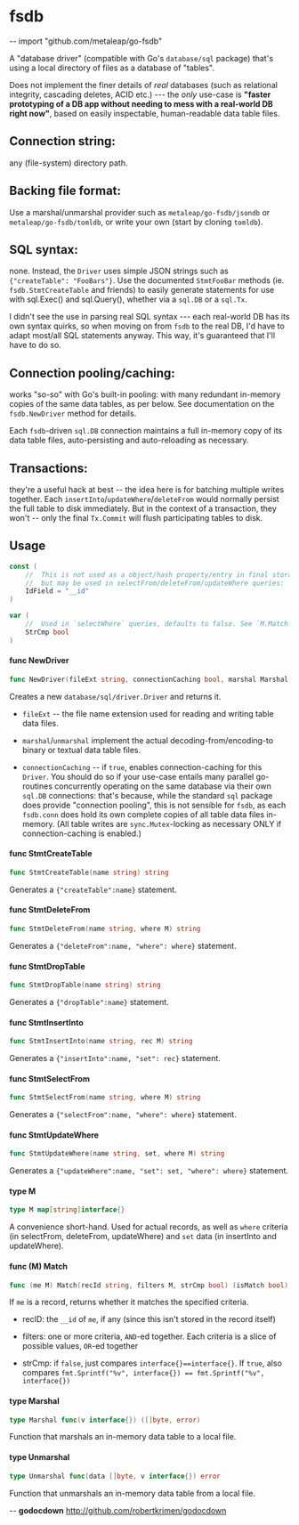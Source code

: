 # fsdb
--
    import "github.com/metaleap/go-fsdb"

A "database driver" (compatible with Go's `database/sql` package) that's using a
local directory of files as a database of "tables".

Does not implement the finer details of *real* databases (such as relational
integrity, cascading deletes, ACID etc.) --- the *only* use-case is **"faster
prototyping of a DB app without needing to mess with a real-world DB right
now"**, based on easily inspectable, human-readable data table files.

## Connection string:

any (file-system) directory path.

## Backing file format:

Use a marshal/unmarshal provider such as `metaleap/go-fsdb/jsondb` or
`metaleap/go-fsdb/tomldb`, or write your own (start by cloning `tomldb`).

## SQL syntax:

none. Instead, the `Driver` uses simple JSON strings such as `{"createTable":
"FooBars"}`. Use the documented `StmtFooBar` methods (ie. `fsdb.StmtCreateTable`
and friends) to easily generate statements for use with sql.Exec() and
sql.Query(), whether via a `sql.DB` or a `sql.Tx`.

I didn't see the use in parsing real SQL syntax --- each real-world DB has its
own syntax quirks, so when moving on from `fsdb` to the real DB, I'd have to
adapt most/all SQL statements anyway. This way, it's guaranteed that I'll have
to do so.

## Connection pooling/caching:

works "so-so" with Go's built-in pooling: with many redundant in-memory copies
of the same data tables, as per below. See documentation on the `fsdb.NewDriver`
method for details.

Each `fsdb`-driven `sql.DB` connection maintains a full in-memory copy of its
data table files, auto-persisting and auto-reloading as necessary.

## Transactions:

they're a useful hack at best -- the idea here is for batching multiple writes
together. Each `insertInto`/`updateWhere`/`deleteFrom` would normally persist
the full table to disk immediately. But in the context of a transaction, they
won't -- only the final `Tx.Commit` will flush participating tables to disk.

## Usage

```go
const (
	//	This is not used as a object/hash property/entry in final storage
	//	but may be used in selectFrom/deleteFrom/updateWhere queries:
	IdField = "__id"
)
```

```go
var (
	//	Used in `selectWhere` queries, defaults to false. See `M.Match` method for explanation.
	StrCmp bool
)
```

#### func  NewDriver

```go
func NewDriver(fileExt string, connectionCaching bool, marshal Marshal, unmarshal Unmarshal) driver.Driver
```
Creates a new `database/sql/driver.Driver` and returns it.

- `fileExt` -- the file name extension used for reading and writing table data
files.

- `marshal`/`unmarshal` implement the actual decoding-from/encoding-to binary or
textual data table files.

- `connectionCaching` -- if `true`, enables connection-caching for this
`Driver`. You should do so if your use-case entails many parallel go-routines
concurrently operating on the same database via their own `sql.DB` connections:
that's because, while the standard `sql` package does provide "connection
pooling", this is not sensible for `fsdb`, as each `fsdb.conn` does hold its own
complete copies of all table data files in-memory. (All table writes are
`sync.Mutex`-locking as necessary ONLY if connection-caching is enabled.)

#### func  StmtCreateTable

```go
func StmtCreateTable(name string) string
```
Generates a `{"createTable":name}` statement.

#### func  StmtDeleteFrom

```go
func StmtDeleteFrom(name string, where M) string
```
Generates a `{"deleteFrom":name, "where": where}` statement.

#### func  StmtDropTable

```go
func StmtDropTable(name string) string
```
Generates a `{"dropTable":name}` statement.

#### func  StmtInsertInto

```go
func StmtInsertInto(name string, rec M) string
```
Generates a `{"insertInto":name, "set": rec}` statement.

#### func  StmtSelectFrom

```go
func StmtSelectFrom(name string, where M) string
```
Generates a `{"selectFrom":name, "where": where}` statement.

#### func  StmtUpdateWhere

```go
func StmtUpdateWhere(name string, set, where M) string
```
Generates a `{"updateWhere":name, "set": set, "where": where}` statement.

#### type M

```go
type M map[string]interface{}
```

A convenience short-hand. Used for actual records, as well as `where` criteria
(in selectFrom, deleteFrom, updateWhere) and `set` data (in insertInto and
updateWhere).

#### func (M) Match

```go
func (me M) Match(recId string, filters M, strCmp bool) (isMatch bool)
```
If `me` is a record, returns whether it matches the specified criteria.

- recID: the `__id` of `me`, if any (since this isn't stored in the record
itself)

- filters: one or more criteria, `AND`-ed together. Each criteria is a slice of
possible values, `OR`-ed together

- strCmp: if `false`, just compares `interface{}==interface{}`. If `true`, also
compares `fmt.Sprintf("%v", interface{}) == fmt.Sprintf("%v", interface{})`

#### type Marshal

```go
type Marshal func(v interface{}) ([]byte, error)
```

Function that marshals an in-memory data table to a local file.

#### type Unmarshal

```go
type Unmarshal func(data []byte, v interface{}) error
```

Function that unmarshals an in-memory data table from a local file.

--
**godocdown** http://github.com/robertkrimen/godocdown

